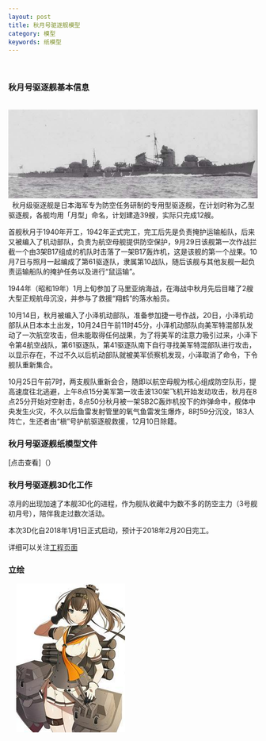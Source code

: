 ```yaml
---
layout: post
title: 秋月号驱逐舰模型
category: 模型
keywords: 纸模型
---
```

 
### 秋月号驱逐舰基本信息

   ![秋月号](https://raw.githubusercontent.com/XSG-Windy/XSG-Windy.github.io/master/_posts/picdata-no%20artical/akiziki001.jpg)
 
   秋月级驱逐舰是日本海军专为防空任务研制的专用型驱逐舰，在计划时称为乙型驱逐舰，各舰均用「月型」命名，计划建造39艘，实际只完成12艘。
   
   首舰秋月于1940年开工，1942年正式完工，完工后先是负责掩护运输船队，后来又被编入了机动部队，负责为航空母舰提供防空保护，9月29日该舰第一次作战拦截一个由3架B17组成的机队时击落了一架B17轰炸机，这是该舰的第一个战果。10月7日与照月一起编成了第61驱逐队，隶属第10战队，随后该舰与其他友舰一起负责运输船队的掩护任务以及进行“鼠运输”。
   
   1944年（昭和19年）1月上旬参加了马里亚纳海战，在海战中秋月先后目睹了2艘大型正规航母沉没，并参与了救援“翔鹤”的落水船员。
   
   10月14日，秋月被编入了小泽机动部队，准备参加捷一号作战，20日，小泽机动部队从日本本土出发，10月24日午前11时45分，小泽机动部队向美军特混部队发动了一次航空攻击，但未能取得任何战果，为了将美军的注意力吸引过来，小泽下令第4航空战队，第61驱逐队，第41驱逐队南下自行寻找美军特混部队进行攻击，以显示存在，不过不久以后机动部队就被美军侦察机发现，小泽取消了命令，下令舰队重新集合。
   
   10月25日午前7时，两支舰队重新会合，随即以航空母舰为核心组成防空队形，提高速度往北逃避，上午8点15分美军第一攻击波130架飞机开始发动攻击，秋月在8点25分开始对空射击，8点50分秋月被一架SB2C轰炸机投下的炸弹命中，舰体中央发生火灾，不久以后鱼雷发射管里的氧气鱼雷发生爆炸，8时59分沉没，183人阵亡，生还者由“槇”号护航驱逐舰救援，12月10日除籍。

### 秋月号驱逐舰纸模型文件

   [点击查看]（）
 
### 秋月号驱逐舰3D化工作

   凉月的出现加速了本舰3D化的进程，作为舰队收藏中为数不多的防空主力（3号舰初月号），陪伴我走过数次活动。
   
   本次3D化自2018年1月1日正式启动，预计于2018年2月20日完工。
   
   详细可以关注[工程页面](https://github.com/XSG-Windy/Model-Design)
    
### 立绘
 
   ![秋月立绘](https://raw.githubusercontent.com/XSG-Windy/XSG-Windy.github.io/master/_posts/picdata-no%20artical/akiziki002.jpg)
